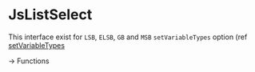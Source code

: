# JsListSelect


This interface exist for `LSB`, `ELSB`, `GB` and `MSB` `setVariableTypes` option (ref [setVariableTypes](https://github.com/puutaro/CommandClick/blob/master/md/set_variable_types.md)

 -> Functions
 
